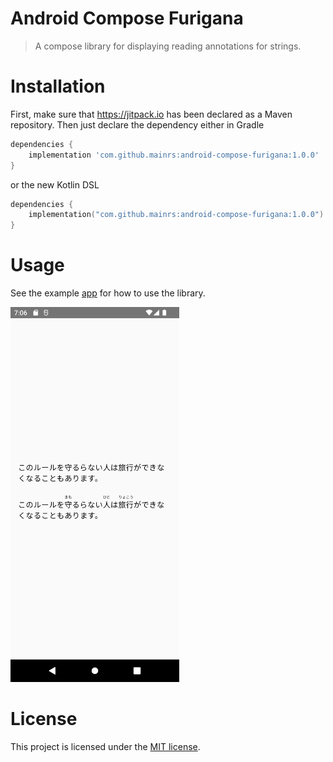 # Android Compose Furigana

> A compose library for displaying reading annotations for strings.

# Installation

First, make sure that https://jitpack.io has been declared as a Maven repository. Then just declare
the dependency either in Gradle

```groovy
dependencies {
    implementation 'com.github.mainrs:android-compose-furigana:1.0.0'
}
```

or the new Kotlin DSL

```kotlin
dependencies {
    implementation("com.github.mainrs:android-compose-furigana:1.0.0")
}
```

# Usage

See the
example [app](./app/src/main/java/net/zerotask/libraries/android/compose/furigana/example/MainActivity.kt)
for how to use the library.

<img src="./fastlane/metadata/android/en-US/images/phoneScreenshots/showcase_1655658414135.png" alt="Example Screenshot" height="600"/>

# License

This project is licensed under the [MIT license](./license).
